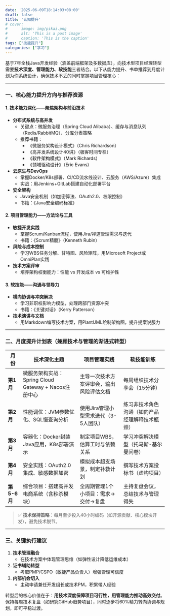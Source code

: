 ```yaml
---
date: '2025-06-09T18:14:03+08:00'
draft: false
title: '认知提升'
# cover:
#      image: img/pikai.png
#      alt: 'This is a post image'
#      caption: 'This is the caption'
tags: ["技能提升"]
categories: ["学习"]     
---
```


基于7年全栈Java开发经验（涵盖前端框架及多数据库），向技术型项目经理转型需要**技术深度、管理能力、软技能**三者结合。以下从能力提升、书单推荐到月度计划为你系统设计，确保技术不丢的同时掌握项目管理核心：

---

### **一、核心能力提升方向与推荐资源**
#### **1. 技术能力深化——聚焦架构与前沿技术**
+ **分布式系统与高并发**  
    - 关键点：微服务治理（Spring Cloud Alibaba）、缓存与消息队列（Redis/RabbitMQ）、分库分表策略  
    - 推荐书籍：  
        * 《微服务架构设计模式》（Chris Richardson）  
        * 《高并发系统设计40讲》（极客时间专栏）
        * <font style="color:rgb(0, 0, 0);">《软件架构模式》（Mark Richards）</font>
        * <font style="color:rgb(0, 0, 0);">《领域驱动设计》（Eric Evans）</font>
+ **云原生与DevOps**  
    - 掌握Docker/K8s部署、CI/CD流水线设计、云服务（AWS/Azure）集成  
    - 实战：用Jenkins+GitLab搭建自动化部署平台
+ **安全架构**  
    - Java安全机制（如加密算法、OAuth2.0、权限控制）  
    - 书籍：《Java安全编码标准》

#### **2. 项目管理能力——方法论与工具**
+ **敏捷开发实践**  
    - 掌握Scrum/Kanban流程，使用Jira/禅道管理需求与迭代  
    - 书籍：《Scrum精髓》（Kenneth Rubin）
+ **风险与成本控制**  
    - 学习WBS任务分解、甘特图、风险矩阵，用Microsoft Project或OmniPlan实践
+ **技术方案评审**  
    - 培养架构权衡能力：性能 vs 开发成本 vs 可维护性

#### **3. 软技能——沟通与领导力**
+ **横向协调与冲突解决**  
    - 学习非职权影响力模型，处理跨部门资源冲突  
    - 书籍：《关键对话》（Kerry Patterson）
+ **技术演讲与文档**  
    - 用Markdown编写技术方案，用PlantUML绘制架构图，提升提案说服力

---

### **二、月度提升计划表（兼顾技术与管理的渐进式转型）**
| **月份** | **技术深化主题** | **项目管理实践** | **软技能训练** |
| --- | --- | --- | --- |
| **第1月** | 微服务架构实战：Spring Cloud Gateway + Nacos注册中心 | 主导一次技术方案评审会，输出风险评估文档 | 每周组织技术分享会（15分钟） |
| **第2月** | 性能调优：JVM参数优化、SQL慢查询分析 | 使用Jira管理小型需求迭代（3-5人团队） | 练习非技术角色沟通（如向产品经理解释技术瓶颈） |
| **第3月** | 容器化：Docker封装Java应用，K8s部署演示 | 制定项目WBS，估算工时与依赖关系 | 学习冲突解决模型（托马斯-基尔曼问卷） |
| **第4月** | 安全实践：OAuth2.0集成、敏感数据加密 | 模拟成本超支场景，制定补救计划 | 撰写技术方案投标书（虚构项目） |
| **第5-6月** | 综合项目：搭建高并发电商系统（含秒杀模块） | 全周期管理1个小项目：需求→交付→复盘 | 主持复盘会议，总结技术与管理得失 |


> ✅ **技术保持策略**：每月至少投入40小时编码（如开源贡献、核心模块开发），避免技术脱节。
>

---

### **三、关键执行建议**
1. **技术管理融合**  
    - 在技术方案中体现管理思维（如弹性设计降低运维成本）
2. **证书辅助转型**  
    - 考取PMP/CSPO（敏捷产品负责人）增强管理可信度
3. **内部机会切入**  
    - 主动申请兼任开发组长或技术PM，积累带人经验

转型后的核心价值在于：**用技术深度保障项目可行性，用管理能力推动高效交付**。保持每周技术复盘（如研究GitHub趋势项目），同时逐步将60%精力转向协调与规划，即可平稳过渡。

